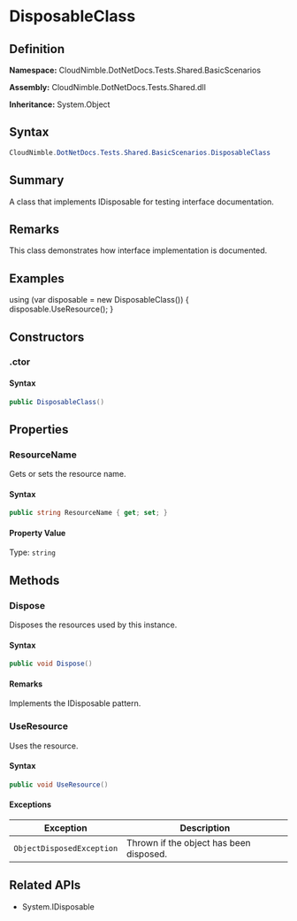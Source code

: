 # DisposableClass

## Definition

**Namespace:** CloudNimble.DotNetDocs.Tests.Shared.BasicScenarios

**Assembly:** CloudNimble.DotNetDocs.Tests.Shared.dll

**Inheritance:** System.Object

## Syntax

```csharp
CloudNimble.DotNetDocs.Tests.Shared.BasicScenarios.DisposableClass
```

## Summary

A class that implements IDisposable for testing interface documentation.

## Remarks

This class demonstrates how interface implementation is documented.

## Examples

using (var disposable = new DisposableClass())
            {
                disposable.UseResource();
            }

## Constructors

### .ctor

#### Syntax

```csharp
public DisposableClass()
```

## Properties

### ResourceName

Gets or sets the resource name.

#### Syntax

```csharp
public string ResourceName { get; set; }
```

#### Property Value

Type: `string`

## Methods

### Dispose

Disposes the resources used by this instance.

#### Syntax

```csharp
public void Dispose()
```

#### Remarks

Implements the IDisposable pattern.

### UseResource

Uses the resource.

#### Syntax

```csharp
public void UseResource()
```

#### Exceptions

| Exception | Description |
|-----------|-------------|
| `ObjectDisposedException` | Thrown if the object has been disposed. |

## Related APIs

- System.IDisposable

